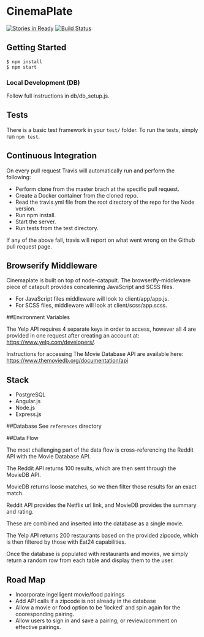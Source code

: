 # CinemaPlate

[![Stories in Ready](https://badge.waffle.io/travel-consensus/cinemaplate.svg?label=ready&title=Ready)](http://waffle.io/travel-consensus/cinemaplate)
[![Build Status](https://travis-ci.org/travel-consensus/cinemaplate.svg?branch=master)](https://travis-ci.org/travel-consensus/cinemaplate)

## Getting Started

    $ npm install
    $ npm start
    
### Local Development (DB)

Follow full instructions in db/db_setup.js.

## Tests

There is a basic test framework in your `test/` folder. To run the tests, simply run `npm test`.

## Continuous Integration

On every pull request Travis will automatically run and perform the following:

 - Perform clone from the master brach at the specific pull request.
 - Create a Docker container from the cloned repo.
 - Read the travis.yml file from the root directory of the repo for the Node version.
 - Run npm install.
 - Start the server.
 - Run tests from the test directory.

If any of the above fail, travis will report on what went wrong on the Github pull request page.

## Browserify Middleware

Cinemaplate is built on top of node-catapult. The browserify-middleware piece of catapult provides concatening JavaScript and SCSS files.

- For JavaScript files middleware will look to client/app/app.js.
- For SCSS files, middleware will look at client/scss/app.scss.

##Environment Variables

The Yelp API requires 4 separate keys in order to access, however all 4 are provided in one request after creating an account at:
https://www.yelp.com/developers/.

Instructions for accessing The Movie Database API are available here:
https://www.themoviedb.org/documentation/api

## Stack

 - PostgreSQL
 - Angular.js
 - Node.js
 - Express.js

##Database
See ```references``` directory

##Data Flow

The most challenging part of the data flow is cross-referencing the Reddit API with the Movie Database API. 

The Reddit API returns 100 results, which are then sent through the MovieDB API. 

MovieDB returns loose matches, so we then filter those results for an exact match.

Reddit API provides the Netflix url link, and MovieDB provides the summary and rating.

These are combined and inserted into the database as a single movie.

The Yelp API returns 200 restaurants based on the provided zipcode, which is then filtered by those with Eat24 capabilities.

Once the database is populated with restaurants and movies, we simply return a random row from each table and display them to the user.

## Road Map
  - Incorporate ingelligent movie/food pairings
  - Add API calls if a zipcode is not already in the database
  - Allow a movie or food option to be 'locked' and spin again for the cooresponding pairing.
  - Allow users to sign in and save a pairing, or review/comment on effective pairings.

